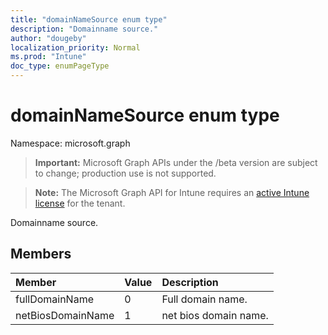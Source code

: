 ```yaml
---
title: "domainNameSource enum type"
description: "Domainname source."
author: "dougeby"
localization_priority: Normal
ms.prod: "Intune"
doc_type: enumPageType
---
```


# domainNameSource enum type

Namespace: microsoft.graph

> **Important:** Microsoft Graph APIs under the /beta version are subject to change; production use is not supported.

> **Note:** The Microsoft Graph API for Intune requires an [active Intune license](https://go.microsoft.com/fwlink/?linkid=839381) for the tenant.

Domainname source.

## Members
|Member|Value|Description|
|:---|:---|:---|
|fullDomainName|0|Full domain name.|
|netBiosDomainName|1|net bios domain name.|



